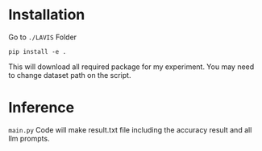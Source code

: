 # Installation
Go to `./LAVIS` Folder
```angular2html
pip install -e .
```
This will download all required package for my experiment.
You may need to change dataset path on the script.

# Inference
`main.py` Code will make result.txt file including the accuracy result and all llm prompts.